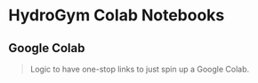 # HydroGym Colab Notebooks

## Google Colab

> Logic to have one-stop links to just spin up a Google Colab.
